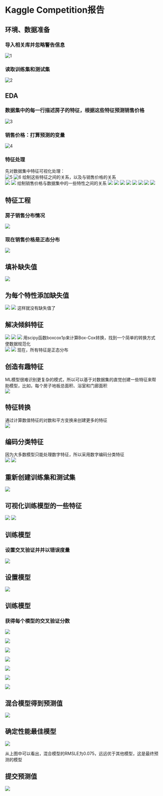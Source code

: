 # Kaggle Competition报告
## 环境、数据准备
### 导入相关库并忽略警告信息
![1](./resources/result/1.png)
### 读取训练集和测试集
![2](./resources/result/2.png)
## EDA
### 数据集中的每一行描述房子的特征，根据这些特征预测销售价格
![3](./resources/result/3.png)
### 销售价格：打算预测的变量
![4](./resources/result/4.png)
### 特征处理
先对数据集中特征可视化处理：  
![5](./resources/result/5.png)
![6](./resources/result/6.png)
绘制这些特征之间的关系，以及与销售价格的关系  
![](./resources/result/7.png)
![](./resources/result/8.png)
绘制销售价格与数据集中的一些特性之间的关系
![](./resources/result/9.png)
![](./resources/result/10.png)
![](./resources/result/11.png)
![](./resources/result/12.png)
![](./resources/result/13.png)
![](./resources/result/14.png)
![](./resources/result/15.png)
![](./resources/result/16.png)
## 特征工程
### 房子销售分布情况
![](./resources/result/17.png)
### 现在销售价格是正态分布
![](./resources/result/18.png)
## 填补缺失值
![](./resources/result/19.png)
## 为每个特性添加缺失值
![](./resources/result/20.png)
![](./resources/result/21.png)
这样就没有缺失值了  
## 解决倾斜特征
![](./resources/result/22.png)
![](./resources/result/23.png)
![](./resources/result/24.png)
用scipy函数boxcox1p来计算Box-Cox转换，找到一个简单的转换方式使数据规范化  
![](./resources/result/25.png)
![](./resources/result/26.png)
现在，所有特征是正态分布  
## 创造有趣特征
ML模型很难识别更复杂的模式，所以可以基于对数据集的直觉创建一些特征来帮助模型，比如，每个房子地板总面积、浴室和门廊面积  
![](./resources/result/27.png)
## 特征转换
通过计算数值特征的对数和平方变换来创建更多的特征  
![](./resources/result/28.png)
## 编码分类特征
因为大多数模型只能处理数字特征，所以采用数字编码分类特征  
![](./resources/result/29.png)
![](./resources/result/30.png)
## 重新创建训练集和测试集
![](./resources/result/30.png)
## 可视化训练模型的一些特征
![](./resources/result/31.png)
![](./resources/result/32.png)
## 训练模型
### 设置交叉验证并并以错误度量
![](./resources/result/34.png)
## 设置模型
![](./resources/result/35.png)
## 训练模型
### 获得每个模型的交叉验证分数
![](./resources/result/36.png)

![](./resources/result/37.png)

![](./resources/result/38.png)

![](./resources/result/39.png)

![](./resources/result/40.png)

![](./resources/result/41.png)

![](./resources/result/42.png)

## 混合模型得到预测值
![](./resources/result/43.png)

## 确定性能最佳模型
![](./resources/result/44.png)

从上图中可以看出，混合模型的RMSLE为0.075，远远优于其他模型，这是最终预测的模型  

## 提交预测值
![](./resources/result/45.png)